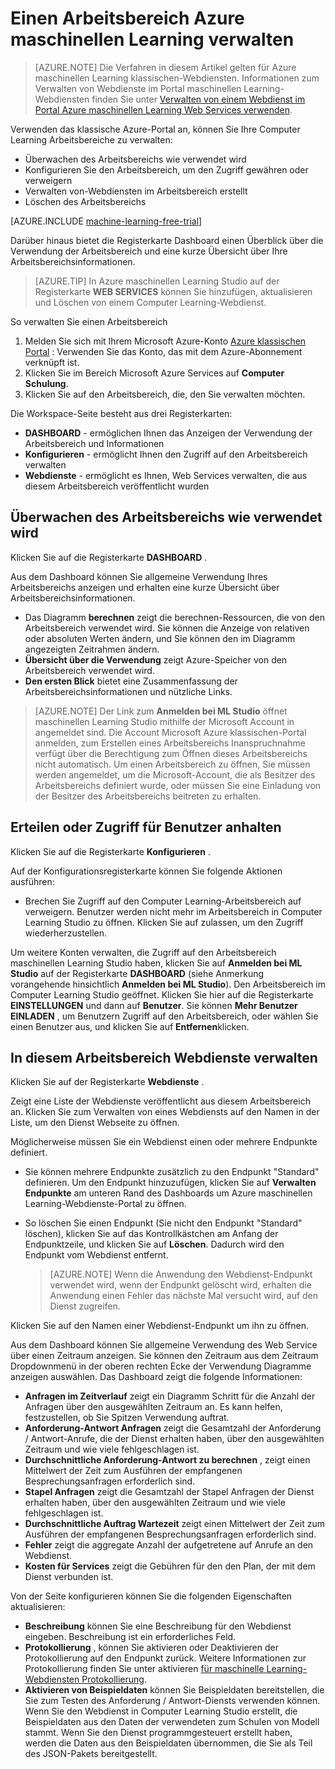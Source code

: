 <properties
    pageTitle="Verwalten von einem Computer Learning Arbeitsbereich | Microsoft Azure"
    description="Verwalten des Zugriffs auf Azure maschinellen Learning-Arbeitsbereiche und bereitstellen und Verwalten von ML API-Webdiensten"
    services="machine-learning"
    documentationCenter=""
    authors="garyericson"
    manager="jhubbard"
    editor="cgronlun"/>

<tags
    ms.service="machine-learning"
    ms.workload="data-services"
    ms.tgt_pltfrm="na"
    ms.devlang="na"
    ms.topic="article"
    ms.date="10/05/2016"
    ms.author="garye"/>


# <a name="manage-an-azure-machine-learning-workspace"></a>Einen Arbeitsbereich Azure maschinellen Learning verwalten

>[AZURE.NOTE] Die Verfahren in diesem Artikel gelten für Azure maschinellen Learning klassischen-Webdiensten. Informationen zum Verwalten von Webdienste im Portal maschinellen Learning-Webdiensten finden Sie unter [Verwalten von einem Webdienst im Portal Azure maschinellen Learning Web Services verwenden](machine-learning-manage-new-webservice.md).

Verwenden das klassische Azure-Portal an, können Sie Ihre Computer Learning Arbeitsbereiche zu verwalten:

- Überwachen des Arbeitsbereichs wie verwendet wird
- Konfigurieren Sie den Arbeitsbereich, um den Zugriff gewähren oder verweigern
- Verwalten von-Webdiensten im Arbeitsbereich erstellt
- Löschen des Arbeitsbereichs

[AZURE.INCLUDE [machine-learning-free-trial](../../includes/machine-learning-free-trial.md)]

Darüber hinaus bietet die Registerkarte Dashboard einen Überblick über die Verwendung der Arbeitsbereich und eine kurze Übersicht über Ihre Arbeitsbereichsinformationen.  

> [AZURE.TIP] In Azure maschinellen Learning Studio auf der Registerkarte **WEB SERVICES** können Sie hinzufügen, aktualisieren und Löschen von einem Computer Learning-Webdienst.

So verwalten Sie einen Arbeitsbereich

1.  Melden Sie sich mit Ihrem Microsoft Azure-Konto [Azure klassischen Portal](https://manage.windowsazure.com/) : Verwenden Sie das Konto, das mit dem Azure-Abonnement verknüpft ist.
2.  Klicken Sie im Bereich Microsoft Azure Services auf **Computer Schulung**.
3.  Klicken Sie auf den Arbeitsbereich, die, den Sie verwalten möchten.

Die Workspace-Seite besteht aus drei Registerkarten:

- **DASHBOARD** - ermöglichen Ihnen das Anzeigen der Verwendung der Arbeitsbereich und Informationen
- **Konfigurieren** - ermöglicht Ihnen den Zugriff auf den Arbeitsbereich verwalten
- **Webdienste** - ermöglicht es Ihnen, Web Services verwalten, die aus diesem Arbeitsbereich veröffentlicht wurden

## <a name="to-monitor-how-the-workspace-is-being-used"></a>Überwachen des Arbeitsbereichs wie verwendet wird

Klicken Sie auf die Registerkarte **DASHBOARD** .

Aus dem Dashboard können Sie allgemeine Verwendung Ihres Arbeitsbereichs anzeigen und erhalten eine kurze Übersicht über Arbeitsbereichsinformationen.

- Das Diagramm **berechnen** zeigt die berechnen-Ressourcen, die von den Arbeitsbereich verwendet wird. Sie können die Anzeige von relativen oder absoluten Werten ändern, und Sie können den im Diagramm angezeigten Zeitrahmen ändern.
- **Übersicht über die Verwendung** zeigt Azure-Speicher von den Arbeitsbereich verwendet wird.
- **Den ersten Blick** bietet eine Zusammenfassung der Arbeitsbereichsinformationen und nützliche Links.

> [AZURE.NOTE] Der Link zum **Anmelden bei ML Studio** öffnet maschinellen Learning Studio mithilfe der Microsoft Account in angemeldet sind. Die Account Microsoft Azure klassischen-Portal anmelden, zum Erstellen eines Arbeitsbereichs Inanspruchnahme verfügt über die Berechtigung zum Öffnen dieses Arbeitsbereichs nicht automatisch. Um einen Arbeitsbereich zu öffnen, Sie müssen werden angemeldet, um die Microsoft-Account, die als Besitzer des Arbeitsbereichs definiert wurde, oder müssen Sie eine Einladung von der Besitzer des Arbeitsbereichs beitreten zu erhalten.


## <a name="to-grant-or-suspend-access-for-users"></a>Erteilen oder Zugriff für Benutzer anhalten ##

Klicken Sie auf die Registerkarte **Konfigurieren** .

Auf der Konfigurationsregisterkarte können Sie folgende Aktionen ausführen:

- Brechen Sie Zugriff auf den Computer Learning-Arbeitsbereich auf verweigern. Benutzer werden nicht mehr im Arbeitsbereich in Computer Learning Studio zu öffnen. Klicken Sie auf zulassen, um den Zugriff wiederherzustellen.

Um weitere Konten verwalten, die Zugriff auf den Arbeitsbereich maschinellen Learning Studio haben, klicken Sie auf **Anmelden bei ML Studio** auf der Registerkarte **DASHBOARD** (siehe Anmerkung vorangehende hinsichtlich **Anmelden bei ML Studio**). Den Arbeitsbereich im Computer Learning Studio geöffnet. Klicken Sie hier auf die Registerkarte **EINSTELLUNGEN** und dann auf **Benutzer**. Sie können **Mehr Benutzer EINLADEN** , um Benutzern Zugriff auf den Arbeitsbereich, oder wählen Sie einen Benutzer aus, und klicken Sie auf **Entfernen**klicken.


## <a name="to-manage-web-services-in-this-workspace"></a>In diesem Arbeitsbereich Webdienste verwalten

Klicken Sie auf der Registerkarte **Webdienste** .

Zeigt eine Liste der Webdienste veröffentlicht aus diesem Arbeitsbereich an.
Klicken Sie zum Verwalten von eines Webdiensts auf den Namen in der Liste, um den Dienst Webseite zu öffnen.

Möglicherweise müssen Sie ein Webdienst einen oder mehrere Endpunkte definiert.

- Sie können mehrere Endpunkte zusätzlich zu den Endpunkt "Standard" definieren. Um den Endpunkt hinzuzufügen, klicken Sie auf **Verwalten Endpunkte** am unteren Rand des Dashboards um Azure maschinellen Learning-Webdienste-Portal zu öffnen.

- So löschen Sie einen Endpunkt (Sie nicht den Endpunkt "Standard" löschen), klicken Sie auf das Kontrollkästchen am Anfang der Endpunktzeile, und klicken Sie auf **Löschen**. Dadurch wird den Endpunkt vom Webdienst entfernt.

    > [AZURE.NOTE] Wenn die Anwendung den Webdienst-Endpunkt verwendet wird, wenn der Endpunkt gelöscht wird, erhalten die Anwendung einen Fehler das nächste Mal versucht wird, auf den Dienst zugreifen.

Klicken Sie auf den Namen einer Webdienst-Endpunkt um ihn zu öffnen. 

Aus dem Dashboard können Sie allgemeine Verwendung des Web Service über einen Zeitraum anzeigen. Sie können den Zeitraum aus dem Zeitraum Dropdownmenü in der oberen rechten Ecke der Verwendung Diagramme anzeigen auswählen. Das Dashboard zeigt die folgende Informationen:

- **Anfragen im Zeitverlauf** zeigt ein Diagramm Schritt für die Anzahl der Anfragen über den ausgewählten Zeitraum an. Es kann helfen, festzustellen, ob Sie Spitzen Verwendung auftrat.
- **Anforderung-Antwort Anfragen** zeigt die Gesamtzahl der Anforderung / Antwort-Anrufe, die der Dienst erhalten haben, über den ausgewählten Zeitraum und wie viele fehlgeschlagen ist.
- **Durchschnittliche Anforderung-Antwort zu berechnen** , zeigt einen Mittelwert der Zeit zum Ausführen der empfangenen Besprechungsanfragen erforderlich sind.
- **Stapel Anfragen** zeigt die Gesamtzahl der Stapel Anfragen der Dienst erhalten haben, über den ausgewählten Zeitraum und wie viele fehlgeschlagen ist.
- **Durchschnittliche Auftrag Wartezeit** zeigt einen Mittelwert der Zeit zum Ausführen der empfangenen Besprechungsanfragen erforderlich sind.
- **Fehler** zeigt die aggregate Anzahl der aufgetretene auf Anrufe an den Webdienst.
- **Kosten für Services** zeigt die Gebühren für den den Plan, der mit dem Dienst verbunden ist.

Von der Seite konfigurieren können Sie die folgenden Eigenschaften aktualisieren:

* **Beschreibung** können Sie eine Beschreibung für den Webdienst eingeben. Beschreibung ist ein erforderliches Feld.
* **Protokollierung** , können Sie aktivieren oder Deaktivieren der Protokollierung auf den Endpunkt zurück. Weitere Informationen zur Protokollierung finden Sie unter aktivieren [für maschinelle Learning-Webdiensten Protokollierung](machine-learning-web-services-logging.md).
* **Aktivieren von Beispieldaten** können Sie Beispieldaten bereitstellen, die Sie zum Testen des Anforderung / Antwort-Diensts verwenden können. Wenn Sie den Webdienst in Computer Learning Studio erstellt, die Beispieldaten aus den Daten der verwendeten zum Schulen von Modell stammt. Wenn Sie den Dienst programmgesteuert erstellt haben, werden die Daten aus den Beispieldaten übernommen, die Sie als Teil des JSON-Pakets bereitgestellt.

[consume]: machine-learning-consume-web-services.md
[marketplace]: machine-learning-publish-web-service-to-azure-marketplace.md
